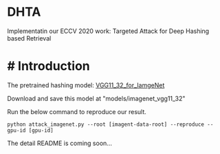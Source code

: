 # DHTA
Implementatin our ECCV 2020 work: Targeted Attack for Deep Hashing based Retrieval

# # Introduction
The pretrained hashing model: [VGG11_32_for_IamgeNet](https://drive.google.com/file/d/1V6Nvr0DMhquqWwsl1CQtv0Kug7aXXTzx/view?usp=sharing)

Download and save this model at "models/imagenet_vgg11_32"

Run the below command to reproduce our result.

```shell
python attack_imagenet.py --root [imagent-data-root] --reproduce --gpu-id [gpu-id]
```

The detail README is coming soon...

